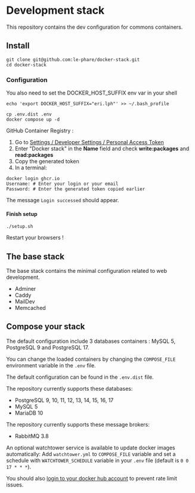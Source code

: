 # Development stack

This repository contains the dev configuration for commons containers.

## Install

```shell
git clone git@github.com:le-phare/docker-stack.git
cd docker-stack
```

### Configuration

You also need to set the DOCKER_HOST_SUFFIX env var in your shell

	echo 'export DOCKER_HOST_SUFFIX="eri.lph"' >> ~/.bash_profile

```shell
cp .env.dist .env
docker compose up -d
```

GitHub Container Registry :

1. Go to [Settings / Developer Settings / Personal Access Token](https://github.com/settings/tokens/new?scopes=write:packages)
2. Enter "Docker stack" in the **Name** field and check **write:packages** and **read:packages**
3. Copy the generated token
4. In a terminal:

```shell
docker login ghcr.io
Username: # Enter your login or your email
Password: # Enter the generated token copied earlier
```

The message `Login successed` should appear.

#### Finish setup

```shell
./setup.sh
```

Restart your browsers !

## The base stack

The base stack contains the minimal configuration related to web development.

- Adminer
- Caddy
- MailDev
- Memcached

## Compose your stack

The default configuration include 3 databases containers : MySQL 5, PostgreSQL 9 and PostgreSQL 17.

You can change the loaded containers by changing the `COMPOSE_FILE` environment variable in the `.env` file.

The default configuration can be found in the `.env.dist` file.

The repository currently supports these databases:

- PostgreSQL 9, 10, 11, 12, 13, 14, 15, 16, 17
- MySQL 5
- MariaDB 10

The repository currently supports these message brokers:

- RabbitMQ 3.8

An optional watchtower service is available to update docker images automatically:
Add `watchtower.yml` to `COMPOSE_FILE` variable and set a schedule with `WATCHTOWER_SCHEDULE` variable in your `.env` file
(default is `0 0 17 * * *`).

You should also
[login to your docker hub account](https://docs.docker.com/security/for-developers/access-tokens/#create-an-access-token)
to prevent rate limit issues.
